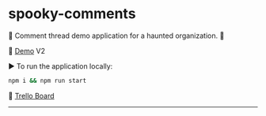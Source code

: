 # spooky-comments

👻 Comment thread demo application for a haunted organization. 👻

🌟 [Demo](https://spooky-comments-v2.herokuapp.com/) V2

▶️ To run the application locally:

```sh
npm i && npm run start
```

🐺 [Trello Board](https://trello.com/b/BUB6ZIxG/spookycomments)

---
